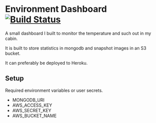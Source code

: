 # Environment Dashboard [![Build Status](https://travis-ci.org/karl-sjogren/environment-dashboard.svg?branch=develop)](https://travis-ci.org/karl-sjogren/Senvironment-dashboard)

A small dashboard I built to monitor the temperature and such out in my cabin.

It is built to store statistics in mongodb and snapshot images in an S3 bucket.

It can preferably be deployed to Heroku.

## Setup

Required environment variables or user secrets.

- MONGODB_URI
- AWS_ACCESS_KEY
- AWS_SECRET_KEY
- AWS_BUCKET_NAME